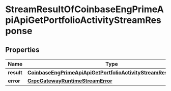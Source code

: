
# StreamResultOfCoinbaseEngPrimeApiApiGetPortfolioActivityStreamResponse

## Properties
Name | Type | Description | Notes
------------ | ------------- | ------------- | -------------
**result** | [**CoinbaseEngPrimeApiApiGetPortfolioActivityStreamResponseBody**](CoinbaseEngPrimeApiApiGetPortfolioActivityStreamResponseBody.md) |  |  [optional]
**error** | [**GrpcGatewayRuntimeStreamError**](GrpcGatewayRuntimeStreamError.md) |  |  [optional]



